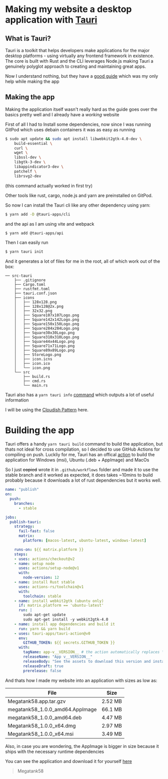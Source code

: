 # Making my website a desktop application with [Tauri](https://tauri.studio)

## What is Tauri?

Tauri is a toolkit that helps developers make applications for the major desktop platforms - using virtually any frontend framework in existence. 
The core is built with Rust and the CLI leverages Node.js making Tauri a genuinely polyglot approach to creating and maintaining great apps.

Now I understand nothing, but they have a [good guide](https://tauri.studio/en/docs/getting-started/intro) which was my only help while making the app

## Making the app

Making the application itself wasn't really hard as the guide goes over the basics pretty well and I already have a *working* website

First of all I had to Install some dependencies, now since I was running GitPod which uses debain containers it was as easy as running

```bash
$ sudo apt update && sudo apt install libwebkit2gtk-4.0-dev \
    build-essential \
    curl \
    wget \
    libssl-dev \
    libgtk-3-dev \
    libappindicator3-dev \
    patchelf \
    librsvg2-dev
```

(this command actually worked in first try)

Other tools like rust, cargo, node.js and yarn are preinstalled on GitPod.

So now I can install the Tauri cli like any other dependency using yarn:
```bash
$ yarn add -D @tauri-apps/cli
```
and the api as I am using vite and webpack
```bash
$ yarn add @tauri-apps/api
```
Then I can easily run
```bash
$ yarn tauri init
```
And it generates a lot of files for me in the root, all of which work out of the box:
```
── src-tauri
    ├── .gitignore
    ├── Cargo.toml
    ├── rustfmt.toml
    ├── tauri.conf.json
    ├── icons
    │   ├── 128x128.png
    │   ├── 128x128@2x.png
    │   ├── 32x32.png
    │   ├── Square107x107Logo.png
    │   ├── Square142x142Logo.png
    │   ├── Square150x150Logo.png
    │   ├── Square284x284Logo.png
    │   ├── Square30x30Logo.png
    │   ├── Square310x310Logo.png
    │   ├── Square44x44Logo.png
    │   ├── Square71x71Logo.png
    │   ├── Square89x89Logo.png
    │   ├── StoreLogo.png
    │   ├── icon.icns
    │   ├── icon.ico
    │   └── icon.png
    └── src
        ├── build.rs
        ├── cmd.rs
        └── main.rs
```
Tauri also has a `yarn tauri info` [command](https://tauri.studio/en/docs/usage/development/integration#3-check-tauri-info-to-make-sure-everything-is-set-up-properly) which outputs a lot of useful information

I will be using the [Cloudish Pattern](https://tauri.studio/en/docs/usage/patterns/cloudish) here.

# Building the app

Tauri offers a handy `yarn tauri build` command to build the application, but thats not ideal for cross compilation, so I decided to use GitHub Actions for compiling on push.
Luckliy for me, Tauri has an offical [action](https://github.com/tauri-apps/tauri-action#creating-a-release-and-uploading-the-tauri-bundles) to build the application for Windows (msi), Ubuntu (.deb + AppImage) and MacOs

So I just ~~copied~~ wrote it in `.github/workflows` folder and made it to use the stable branch and it worked as expected, it does takes ~10mins to build probably because it downloads a lot of rust dependencies but it works well.

```yaml
name: "publish"
on:
  push:
    branches:
      - stable

jobs:
  publish-tauri:
    strategy:
      fail-fast: false
      matrix:
        platform: [macos-latest, ubuntu-latest, windows-latest]

    runs-on: ${{ matrix.platform }}
    steps:
    - uses: actions/checkout@v2
    - name: setup node
      uses: actions/setup-node@v1
      with:
        node-version: 12
    - name: install Rust stable
      uses: actions-rs/toolchain@v1
      with:
        toolchain: stable
    - name: install webkit2gtk (ubuntu only)
      if: matrix.platform == 'ubuntu-latest'
      run: |
        sudo apt-get update
        sudo apt-get install -y webkit2gtk-4.0
    - name: install app dependencies and build it
      run: yarn && yarn build
    - uses: tauri-apps/tauri-action@v0
      env:
        GITHUB_TOKEN: ${{ secrets.GITHUB_TOKEN }}
      with:
        tagName: app-v__VERSION__ # the action automatically replaces \_\_VERSION\_\_ with the app version
        releaseName: "App v__VERSION__"
        releaseBody: "See the assets to download this version and install."
        releaseDraft: true
        prerelease: false
```

And thats how I made my website into an application with sizes as low as: 

| File | Size |
| ---- | ---- |
| Megatank58.app.tar.gzv | 2.52 MB |
| megatank58_1.0.0_amd64.AppImage | 66.1 MB |
| megatank58_1.0.0_amd64.deb | 4.47 MB |
| Megatank58_1.0.0_x64.dmg | 2.97 MB |
| Megatank58_1.0.0_x64.msi | 3.49 MB |

Also, in case you are wondering, the AppImage is bigger in size because it ships with the necessary runtime dependencies

You can see the application and download it for yourself [here](https://github.com/Megatank58/website/releases/tag/app-v1.0.0)

> Megatank58
